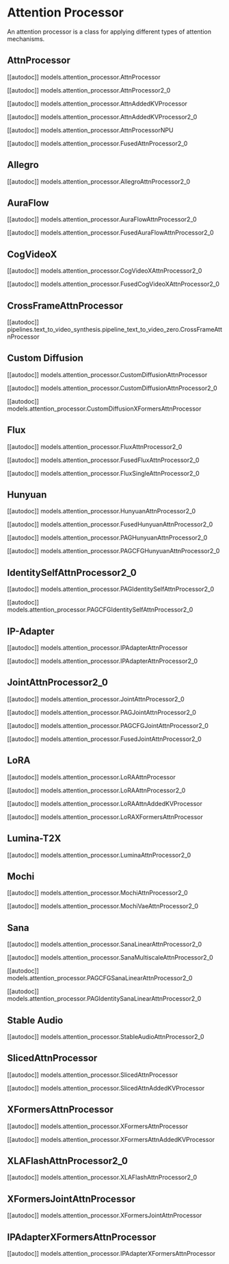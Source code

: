 <!--Copyright 2024 The HuggingFace Team. All rights reserved.

Licensed under the Apache License, Version 2.0 (the "License"); you may not use this file except in compliance with
the License. You may obtain a copy of the License at

http://www.apache.org/licenses/LICENSE-2.0

Unless required by applicable law or agreed to in writing, software distributed under the License is distributed on
an "AS IS" BASIS, WITHOUT WARRANTIES OR CONDITIONS OF ANY KIND, either express or implied. See the License for the
specific language governing permissions and limitations under the License.
-->

# Attention Processor

An attention processor is a class for applying different types of attention mechanisms.

## AttnProcessor

[[autodoc]] models.attention_processor.AttnProcessor

[[autodoc]] models.attention_processor.AttnProcessor2_0

[[autodoc]] models.attention_processor.AttnAddedKVProcessor

[[autodoc]] models.attention_processor.AttnAddedKVProcessor2_0

[[autodoc]] models.attention_processor.AttnProcessorNPU

[[autodoc]] models.attention_processor.FusedAttnProcessor2_0

## Allegro

[[autodoc]] models.attention_processor.AllegroAttnProcessor2_0

## AuraFlow

[[autodoc]] models.attention_processor.AuraFlowAttnProcessor2_0

[[autodoc]] models.attention_processor.FusedAuraFlowAttnProcessor2_0

## CogVideoX

[[autodoc]] models.attention_processor.CogVideoXAttnProcessor2_0

[[autodoc]] models.attention_processor.FusedCogVideoXAttnProcessor2_0

## CrossFrameAttnProcessor

[[autodoc]] pipelines.text_to_video_synthesis.pipeline_text_to_video_zero.CrossFrameAttnProcessor

## Custom Diffusion

[[autodoc]] models.attention_processor.CustomDiffusionAttnProcessor

[[autodoc]] models.attention_processor.CustomDiffusionAttnProcessor2_0

[[autodoc]] models.attention_processor.CustomDiffusionXFormersAttnProcessor

## Flux

[[autodoc]] models.attention_processor.FluxAttnProcessor2_0

[[autodoc]] models.attention_processor.FusedFluxAttnProcessor2_0

[[autodoc]] models.attention_processor.FluxSingleAttnProcessor2_0

## Hunyuan

[[autodoc]] models.attention_processor.HunyuanAttnProcessor2_0

[[autodoc]] models.attention_processor.FusedHunyuanAttnProcessor2_0

[[autodoc]] models.attention_processor.PAGHunyuanAttnProcessor2_0

[[autodoc]] models.attention_processor.PAGCFGHunyuanAttnProcessor2_0

## IdentitySelfAttnProcessor2_0

[[autodoc]] models.attention_processor.PAGIdentitySelfAttnProcessor2_0

[[autodoc]] models.attention_processor.PAGCFGIdentitySelfAttnProcessor2_0

## IP-Adapter

[[autodoc]] models.attention_processor.IPAdapterAttnProcessor

[[autodoc]] models.attention_processor.IPAdapterAttnProcessor2_0

## JointAttnProcessor2_0

[[autodoc]] models.attention_processor.JointAttnProcessor2_0

[[autodoc]] models.attention_processor.PAGJointAttnProcessor2_0

[[autodoc]] models.attention_processor.PAGCFGJointAttnProcessor2_0

[[autodoc]] models.attention_processor.FusedJointAttnProcessor2_0

## LoRA

[[autodoc]] models.attention_processor.LoRAAttnProcessor

[[autodoc]] models.attention_processor.LoRAAttnProcessor2_0

[[autodoc]] models.attention_processor.LoRAAttnAddedKVProcessor

[[autodoc]] models.attention_processor.LoRAXFormersAttnProcessor

## Lumina-T2X

[[autodoc]] models.attention_processor.LuminaAttnProcessor2_0

## Mochi

[[autodoc]] models.attention_processor.MochiAttnProcessor2_0

[[autodoc]] models.attention_processor.MochiVaeAttnProcessor2_0

## Sana

[[autodoc]] models.attention_processor.SanaLinearAttnProcessor2_0

[[autodoc]] models.attention_processor.SanaMultiscaleAttnProcessor2_0

[[autodoc]] models.attention_processor.PAGCFGSanaLinearAttnProcessor2_0

[[autodoc]] models.attention_processor.PAGIdentitySanaLinearAttnProcessor2_0

## Stable Audio

[[autodoc]] models.attention_processor.StableAudioAttnProcessor2_0

## SlicedAttnProcessor

[[autodoc]] models.attention_processor.SlicedAttnProcessor

[[autodoc]] models.attention_processor.SlicedAttnAddedKVProcessor

## XFormersAttnProcessor

[[autodoc]] models.attention_processor.XFormersAttnProcessor

[[autodoc]] models.attention_processor.XFormersAttnAddedKVProcessor

## XLAFlashAttnProcessor2_0

[[autodoc]] models.attention_processor.XLAFlashAttnProcessor2_0

## XFormersJointAttnProcessor

[[autodoc]] models.attention_processor.XFormersJointAttnProcessor

## IPAdapterXFormersAttnProcessor

[[autodoc]] models.attention_processor.IPAdapterXFormersAttnProcessor